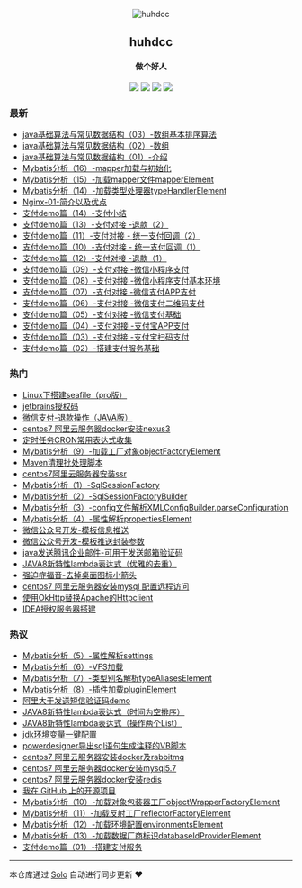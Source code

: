 <p align="center"><img alt="huhdcc" src="https://img.hacpai.com/file/2019/09/QQ图片20190901165702-8bf40bd3.jpg"></p><h2 align="center">
huhdcc
</h2>

<h4 align="center">做个好人</h4>
<p align="center"><a title="huhdcc" target="_blank" href="https://github.com/huhdcc/solo-blog"><img src="https://img.shields.io/github/last-commit/huhdcc/solo-blog.svg?style=flat-square&color=FF9900"></a>
<a title="GitHub repo size in bytes" target="_blank" href="https://github.com/huhdcc/solo-blog"><img src="https://img.shields.io/github/repo-size/huhdcc/solo-blog.svg?style=flat-square"></a>
<a title="Solo Version" target="_blank" href="https://github.com/b3log/solo/releases"><img src="https://img.shields.io/badge/solo-3.6.4-f1e05a.svg?style=flat-square&color=blueviolet"></a>
<a title="Hits" target="_blank" href="https://github.com/b3log/hits"><img src="https://hits.b3log.org/huhdcc/solo-blog.svg"></a></p>

### 最新

* [java基础算法与常见数据结构（03）-数组基本排序算法](https://www.huhdcc.top/articles/2019/09/12/1568285025292.html)
* [java基础算法与常见数据结构（02）-数组](https://www.huhdcc.top/articles/2019/09/12/1568283308014.html)
* [java基础算法与常见数据结构（01）-介绍](https://www.huhdcc.top/articles/2019/09/12/1568282563142.html)
* [Mybatis分析（16）-mapper加载与初始化](https://www.huhdcc.top/articles/2019/09/12/1568270237817.html)
* [Mybatis分析（15）-加载mapper文件mapperElement](https://www.huhdcc.top/articles/2019/09/10/1568096313281.html)
* [Mybatis分析（14）-加载类型处理器typeHandlerElement](https://www.huhdcc.top/articles/2019/09/10/1568094748542.html)
* [Nginx-01-简介以及优点](https://www.huhdcc.top/articles/2019/09/08/1567943276878.html)
* [支付demo篇（14）-支付小结](https://www.huhdcc.top/articles/2019/09/06/1567775557317.html)
* [支付demo篇（13）-支付对接 -退款（2）](https://www.huhdcc.top/articles/2019/09/06/1567774079098.html)
* [支付demo篇（11）-支付对接 - 统一支付回调（2）](https://www.huhdcc.top/articles/2019/09/06/1567771693628.html)
* [支付demo篇（10）-支付对接 - 统一支付回调（1）](https://www.huhdcc.top/articles/2019/09/06/1567769660274.html)
* [支付demo篇（12）-支付对接 -退款（1）](https://www.huhdcc.top/articles/2019/09/06/1567767759686.html)
* [支付demo篇（09）-支付对接 -微信小程序支付](https://www.huhdcc.top/articles/2019/09/06/1567755335332.html)
* [支付demo篇（08）-支付对接 -微信小程序支付基本环境](https://www.huhdcc.top/articles/2019/09/06/1567755059224.html)
* [支付demo篇（07）-支付对接 -微信支付APP支付](https://www.huhdcc.top/articles/2019/09/06/1567750630183.html)
* [支付demo篇（06）-支付对接 -微信支付二维码支付](https://www.huhdcc.top/articles/2019/09/06/1567748355174.html)
* [支付demo篇（05）-支付对接 -微信支付基础](https://www.huhdcc.top/articles/2019/09/06/1567732430696.html)
* [支付demo篇（04）-支付对接 -支付宝APP支付](https://www.huhdcc.top/articles/2019/09/06/1567731789740.html)
* [支付demo篇（03）-支付对接 -支付宝扫码支付](https://www.huhdcc.top/articles/2019/09/05/1567683276503.html)
* [支付demo篇（02）-搭建支付服务基础](https://www.huhdcc.top/articles/2019/09/05/1567677421286.html)

### 热门

* [Linux下搭建seafile（pro版）](https://www.huhdcc.top/articles/2019/09/01/1567333046208.html)
* [jetbrains授权码](https://www.huhdcc.top/articles/2019/09/01/1567333010736.html)
* [微信支付-退款操作（JAVA版）](https://www.huhdcc.top/articles/2019/09/01/1567332589167.html)
* [centos7 阿里云服务器docker安装nexus3](https://www.huhdcc.top/articles/2019/09/01/1567333217431.html)
* [定时任务CRON常用表达式收集](https://www.huhdcc.top/articles/2019/09/01/1567333245085.html)
* [Mybatis分析（9）-加载工厂对象objectFactoryElement](https://www.huhdcc.top/articles/2019/09/01/1567332498061.html)
* [Maven清理批处理脚本](https://www.huhdcc.top/articles/2019/09/01/1567332969162.html)
* [centos7阿里云服务器安装ssr](https://www.huhdcc.top/articles/2019/09/01/1567333137507.html)
* [Mybatis分析（1）-SqlSessionFactory](https://www.huhdcc.top/articles/2019/09/01/1567331946937.html)
* [Mybatis分析（2）-SqlSessionFactoryBuilder](https://www.huhdcc.top/articles/2019/09/01/1567332033694.html)
* [Mybatis分析（3）-config文件解析XMLConfigBuilder.parseConfiguration](https://www.huhdcc.top/articles/2019/09/01/1567332162637.html)
* [Mybatis分析（4）-属性解析propertiesElement](https://www.huhdcc.top/articles/2019/09/01/1567332355505.html)
* [微信公众号开发-模板信息推送](https://www.huhdcc.top/articles/2019/09/01/1567332666563.html)
* [微信公众号开发-模板推送封装参数](https://www.huhdcc.top/articles/2019/09/01/1567332691227.html)
* [java发送腾讯企业邮件-可用于发送邮箱验证码](https://www.huhdcc.top/articles/2019/09/01/1567332778815.html)
* [JAVA8新特性lambda表达式（优雅的去重）](https://www.huhdcc.top/articles/2019/09/01/1567332839844.html)
* [强迫症福音-去掉桌面图标小箭头](https://www.huhdcc.top/articles/2019/09/01/1567332948250.html)
* [centos7 阿里云服务器安装mysql 配置远程访问](https://www.huhdcc.top/articles/2019/09/01/1567333062045.html)
* [使用OkHttp替换Apache的Httpclient](https://www.huhdcc.top/articles/2019/09/03/1567488950089.html)
* [IDEA授权服务器搭建](https://www.huhdcc.top/articles/2019/09/03/1567503340844.html)

### 热议

* [Mybatis分析（5）-属性解析settings](https://www.huhdcc.top/articles/2019/09/01/1567332399709.html)
* [Mybatis分析（6）-VFS加载](https://www.huhdcc.top/articles/2019/09/01/1567332432225.html)
* [Mybatis分析（7）-类型别名解析typeAliasesElement](https://www.huhdcc.top/articles/2019/09/01/1567332454979.html)
* [Mybatis分析（8）-插件加载pluginElement](https://www.huhdcc.top/articles/2019/09/01/1567332481354.html)
* [阿里大于发送短信验证码demo](https://www.huhdcc.top/articles/2019/09/01/1567332547114.html)
* [JAVA8新特性lambda表达式（时间为空排序）](https://www.huhdcc.top/articles/2019/09/01/1567332821333.html)
* [JAVA8新特性lambda表达式（操作两个List）](https://www.huhdcc.top/articles/2019/09/01/1567332862530.html)
* [jdk环境变量一键配置](https://www.huhdcc.top/articles/2019/09/01/1567332905549.html)
* [powerdesigner导出sql语句生成注释的VB脚本](https://www.huhdcc.top/articles/2019/09/01/1567332989335.html)
* [centos7 阿里云服务器安装docker及rabbitmq](https://www.huhdcc.top/articles/2019/09/01/1567333104951.html)
* [centos7 阿里云服务器docker安装mysql5.7](https://www.huhdcc.top/articles/2019/09/01/1567333172459.html)
* [centos7 阿里云服务器docker安装redis](https://www.huhdcc.top/articles/2019/09/01/1567333194883.html)
* [我在 GitHub 上的开源项目](https://www.huhdcc.top/my-github-repos)
* [Mybatis分析（10）-加载对象包装器工厂objectWrapperFactoryElement](https://www.huhdcc.top/articles/2019/09/04/1567578967567.html)
* [Mybatis分析（11）-加载反射工厂reflectorFactoryElement](https://www.huhdcc.top/articles/2019/09/04/1567579249302.html)
* [Mybatis分析（12）-加载环境配置environmentsElement](https://www.huhdcc.top/articles/2019/09/04/1567580027171.html)
* [Mybatis分析（13）-加载数据厂商标识databaseIdProviderElement](https://www.huhdcc.top/articles/2019/09/04/1567582517817.html)
* [支付demo篇（01）-搭建支付服务](https://www.huhdcc.top/articles/2019/09/05/1567676411211.html)

---

本仓库通过 [Solo](https://github.com/b3log/solo) 自动进行同步更新 ❤️ 